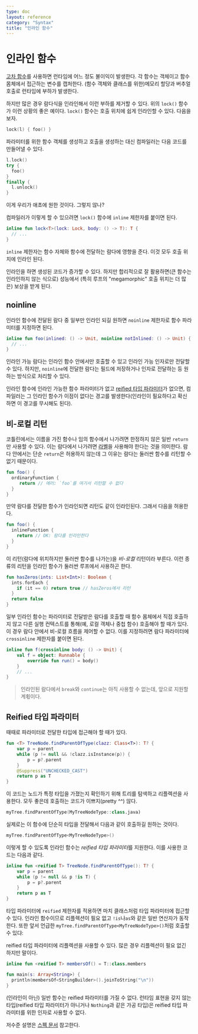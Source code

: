 ```yaml
---
type: doc
layout: reference
category: "Syntax"
title: "인라인 함수"
---
```


# 인라인 함수

[고차 함수](lambdas.html)를 사용하면 런타임에 어느 정도 불이익이 발생한다. 각 함수는 객체이고 함수 몸체에서 접근하는 변수를 캡처한다.
(함수 객체와 클래스를 위한)메모리 할당과 버추얼 호출로 런타임에 부하가 발생한다.

하지만 많은 경우 람다식을 인라인해서 이런 부하를 제거할 수 있다.
위의 `lock()` 함수가 이런 상황의 좋은 예이다. `lock()` 함수는 호출 위치에 쉽게 인라인할 수 있다.
다음을 보자.

``` kotlin
lock(l) { foo() }
```

파라미터를 위한 함수 객체를 생성하고 호출을 생성하는 대신 컴파일러는 다음 코드를 만들어낼 수 있다.

``` kotlin
l.lock()
try {
  foo()
}
finally {
  l.unlock()
}
```

이게 우리가 애초에 원한 것이다. 그렇지 않나?

컴파일러가 이렇게 할 수 있으려면 `lock()` 함수에 `inline` 제한자를 붙이면 된다.


``` kotlin
inline fun lock<T>(lock: Lock, body: () -> T): T {
  // ...
}
```

`inline` 제한자는 함수 자체와 함수에 전달하는 람다에 영향을 준다. 이것 모두 호출 위치에 인라인 된다.

인라인을 하면 생성된 코드가 증가할 수 있다. 하지만 합리적으로 잘 활용하면(큰 함수는 인라인하지 않는 식으로) 성능에서 (특히 루프의 "megamorphic" 호출 위치는 더 많은) 보상을 받게 된다.

## noinline

인라인 함수에 전달된 람다 중 일부만 인라인 되길 원하면 `noinline` 제한자로 함수 파라미터를 지정하면 된다.

``` kotlin
inline fun foo(inlined: () -> Unit, noinline notInlined: () -> Unit) {
  // ...
}
```

인라인 가능 람다는 인라인 함수 안에서만 호출할 수 있고 인라인 가능 인자로만 전달할 수 있다.
하지만, `noinline`에 전달한 람다는 필드에 저장하거나 인자로 전달하는 등 원하는 방식으로 처리할 수 있다.

인라인 함수에 인라인 가능한 함수 파라미터가 없고 [reified 타입 파라미터](#reified-type-parameters)가 없으면,
컴파일러는 그 인라인 함수가 이점이 없다는 경고를 발생한다(인라인이 필요하다고 확신하면 이 경고를 무시해도 된다).

## 비-로컬 리턴

코틀린에서는 이름을 가진 함수나 임의 함수에서 나가려면 한정하지 않은 일반 `return`만 사용할 수 있다.
이는 람다에서 나가려면 [라벨](returns.html#return-at-labels)을 사용해야 한다는 것을 의미한다.
람다 안에서는 단순 `return`은 허용하지 않는데 그 이유는 람다는 둘러싼 함수를 리턴할 수 없기 때문이다.

``` kotlin
fun foo() {
  ordinaryFunction {
     return // 에러: `foo`를 여기서 리턴할 수 없다
  }
}
```

만약 람다를 전달한 함수가 인라인되면 리턴도 같이 인라인된다. 그래서 다음을 허용한다.

``` kotlin
fun foo() {
  inlineFunction {
    return // OK: 람다를 인라인한다
  }
}
```

이 리턴(람다에 위치하지만 둘러싼 함수를 나가는)을 *비-로컬* 리턴이라 부른다.
이런 종류의 리턴을 인라인 함수가 둘러싼 루프에서 사용하곤 한다.

``` kotlin
fun hasZeros(ints: List<Int>): Boolean {
  ints.forEach {
    if (it == 0) return true // hasZeros에서 리턴
  }
  return false
}
```

일부 인라인 함수는 파라미터로 전달받은 람다를 호출할 때 함수 몸체에서 직접 호출하지 않고 다른 실행 컨텍스트를 통해(예, 로컬 객체나 중첩 함수) 호출해야 할 때가 있다.
이 경우 람다 안에서 비-로컬 흐름을 제어할 수 없다.
이를 지정하려면 람다 파라미터에 `crossinline` 제한자를 붙이면 된다.

``` kotlin
inline fun f(crossinline body: () -> Unit) {
    val f = object: Runnable {
        override fun run() = body()
    }
    // ...
}
```


> 인라인된 람다에서 `break`와 `continue`는 아직 사용할 수 없는데, 앞으로 지원할 계횏이다.

## Reified 타입 파라미터

때때로 파라미터로 전달한 타입에 접근해야 할 때가 있다.

``` kotlin
fun <T> TreeNode.findParentOfType(clazz: Class<T>): T? {
    var p = parent
    while (p != null && !clazz.isInstance(p)) {
        p = p?.parent
    }
    @Suppress("UNCHECKED_CAST")
    return p as T
}
```

이 코드는 노드가 특정 타입을 가졌는지 확인하기 위해 트리를 탐색하고 리플렉션을 사용한다.
모두 좋은데 호출하는 코드가 이쁘지(pretty ^^) 않다.

``` kotlin
myTree.findParentOfType(MyTreeNodeType::class.java)
```

실제로는 이 함수에 단순히 타입을 전달해서 다음과 같이 호출하길 원하는 것이다.

``` kotlin
myTree.findParentOfType<MyTreeNodeType>()
```

이렇게 할 수 있도록 인라인 함수는 *reified 타입 파라미터*를 지원한다. 이를 사용한 코드는 다음과 같다.

``` kotlin
inline fun <reified T> TreeNode.findParentOfType(): T? {
    var p = parent
    while (p != null && p !is T) {
        p = p?.parent
    }
    return p as T
}
```

타입 파라미터에 `reified` 제한자를 적용하면 마치 클래스처럼 타입 파라미터에 접근할 수 있다.
인라인 함수이므로 리플렉션이 필요 없고 `!is`나`as`와 같은 일반 연산자가 동작한다.
또한 앞서 언급한 `myTree.findParentOfType<MyTreeNodeType>()`처럼 호출할 수 있댜:

reified 타입 파라미터에 리플렉션을 사용할 수 있다. 많은 경우 리플렉션이 필요 없긴 하지만 말이다.

``` kotlin
inline fun <reified T> membersOf() = T::class.members

fun main(s: Array<String>) {
  println(membersOf<StringBuilder>().joinToString("\n"))
}
```

(인라인이 아닌) 일반 함수는 reified 파라미터를 가질 수 없다.
런타임 표현을 갖지 않는 타입(reified 타입 파라미터가 아니거나 `Nothing`과 같은 가공 타입)은
reified 타입 파라미터를 위한 인자로 사용할 수 없다.

저수준 설명은 [스펙 문서](https://github.com/JetBrains/kotlin/blob/master/spec-docs/reified-type-parameters.md) 참고한다.
